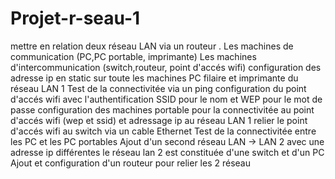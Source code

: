 # Projet-r-seau-1
mettre en relation deux réseau LAN via un routeur .
Les machines de communication (PC,PC portable, imprimante)
Les machines d'intercommunication (switch,routeur, point d'accés wifi)
configuration des adresse ip en static sur toute les machines PC filaire et imprimante du réseau LAN 1
Test de la connectivitée via un ping
configuration du point d'accés wifi avec l'authentification SSID pour le nom et WEP pour le mot de passe 
configuration des machines portable pour la connectivitée au point d'accés wifi  (wep et ssid) et adressage ip au réseau LAN 1
relier le point d'accés wifi au switch via un cable Ethernet
Test de la connectivitée entre les PC et les PC portables
Ajout d'un second réseau LAN -> LAN 2 avec une adresse ip différentes
le réseau lan 2 est constituée d'une switch et d'un PC 
Ajout et configuration d'un routeur pour relier les 2 réseau
